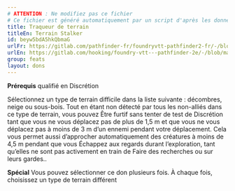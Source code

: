 ```yaml
---
# ATTENTION : Ne modifiez pas ce fichier
# Ce fichier est généré automatiquement par un script d'après les données du module Foundry VTT officiel et de sa traduction
title: Traqueur de terrain
titleEn: Terrain Stalker
id: beyw5bdA5hkQbmaG
urlFr: https://gitlab.com/pathfinder-fr/foundryvtt-pathfinder2-fr/-/blob/master/data/feats/beyw5bdA5hkQbmaG.htm
urlEn: https://gitlab.com/hooking/foundry-vtt---pathfinder-2e/-/blob/master/packs/data/feats.db/terrain-stalker.json
group: feats
layout: dons
---
```

**Prérequis** qualifié en Discrétion

Sélectionnez un type de terrain difficile dans la liste suivante : décombres, neige ou sous-bois. Tout en étant non détecté par tous les non-alliés dans ce type de terrain, vous pouvez Être furtif sans tenter de test de Discrétion tant que vous ne vous déplacez pas de plus de 1,5 m et que vous ne vous déplacez pas à moins de 3 m d’un ennemi pendant votre déplacement. Cela vous permet aussi d’approcher automatiquement des créatures à moins de 4,5 m pendant que vous Échappez aux regards durant l’exploration, tant qu’elles ne sont pas activement en train de Faire des recherches ou sur leurs gardes..

**Spécial** Vous pouvez sélectionner ce don plusieurs fois. À chaque fois, choisissez un type de terrain différent


